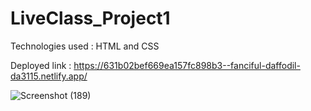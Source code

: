 # LiveClass_Project1
Technologies used : HTML and CSS

Deployed link : https://631b02bef669ea157fc898b3--fanciful-daffodil-da3115.netlify.app/

![Screenshot (189)](https://user-images.githubusercontent.com/82273693/189112599-e6ff4dbf-0087-4fc4-8116-def8221caa77.png)
